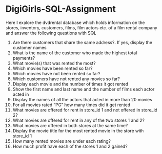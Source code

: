 # DigiGirls-SQL-Assignment
Here I explore the dvdrental database which holds information on the stores, inventory, customers, films, film actors etc. of a film rental company and answer the following questions with SQL
1. Are there customers that share the same address?. If yes, display the customer names
2. What is the name of the customer who made the highest total payments?
3. What movie(s) that was rented the most?
4. Which movies have been rented so far?
5. Which movies have not been rented so far?
6. Which customers have not rented any movies so far?
7. Display each movie and the number of times it got rented
8. Show the first name and last name and the number of films each actor acted in
9. Display the names of all the actors that acted in more than 20 movies
10. For all movies rated “PG” how many times did it get rented
11. What movies are offered for rent in store_id 1 and not offered in store_id 2?
12. What movies are offered for rent in any of the two stores 1 and 2?
13. What movies are offered in both stores at the same time?
14. Display the movie title for the most rented movie in the store with store_id 1
15. How many rented movies are under each rating?
16. How much profit have each of the stores 1 and 2 gained?
